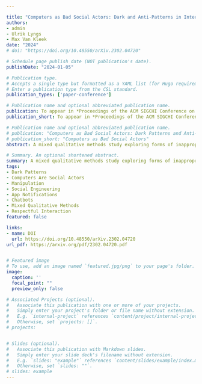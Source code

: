 ```yaml
---

title: "Computers as Bad Social Actors: Dark and Anti-Patterns in Interfaces that Act Socially"
authors: 
- admin
- Ulrik Lyngs
- Max Van Kleek
date: "2024"
# doi: "https://doi.org/10.48550/arXiv.2302.04720"

# Schedule page publish date (NOT publication's date).
publishDate: "2024-01-05"

# Publication type.
# Accepts a single type but formatted as a YAML list (for Hugo requirements).
# Enter a publication type from the CSL standard.
publication_types: ['paper-conference']

# Publication name and optional abbreviated publication name.
publication: To appear in *Proceedings of the ACM SIGCHI Conference on Computer-Supported Cooperative Work & Social Computing (CSCW). San José, Costa Rica. November 9-13, 2024*
publication_short: To appear in *Proceedings of the ACM SIGCHI Conference on Computer-Supported Cooperative Work & Social Computing (CSCW). San José, Costa Rica. November 9-13, 2024*

# Publication name and optional abbreviated publication name.
# publication: "Computers as Bad Social Actors: Dark Patterns and Anti-Patterns in Interfaces that Act Socially"
# publication_short: "Computers as Bad Social Actors"
abstract: A mixed qualitative methods study exploring forms of inappropriate (manipulative, rude, tactless, etc.) behaviours by socially interactive interfaces. Building on a survey of English-speaking smartphone users (n=80), we conducted experience sampling, interview, and workshop studies (n=11) to elicit people’s attitudes and preferences regarding how automated systems like app notifications or chatbots "talk to" them. We discuss inappropriate design patterns in terms of an emerging 'social' class of dark and anti-patterns. Drawing from participant recommendations, we offer suggestions for improving how interfaces treat people in interactions, including broader normative reflections on treating users respectfully.

# Summary. An optional shortened abstract.
summary: A mixed qualitative methods study exploring forms of inappropriate (manipulative, rude, tactless, etc.) behaviours by socially interactive interfaces. 
tags:
- Dark Patterns 
- Computers Are Social Actors
- Manipulation
- Social Engineering
- App Notifications
- Chatbots
- Mixed Qualitative Methods
- Respectful Interaction
featured: false

links:
- name: DOI
  url: https://doi.org/10.48550/arXiv.2302.04720
url_pdf: https://arxiv.org/pdf/2302.04720.pdf


# Featured image
# To use, add an image named `featured.jpg/png` to your page's folder. 
image:
  caption: ''
  focal_point: ""
  preview_only: false

# Associated Projects (optional).
#   Associate this publication with one or more of your projects.
#   Simply enter your project's folder or file name without extension.
#   E.g. `internal-project` references `content/project/internal-project/index.md`.
#   Otherwise, set `projects: []`.
# projects:


# Slides (optional).
#   Associate this publication with Markdown slides.
#   Simply enter your slide deck's filename without extension.
#   E.g. `slides: "example"` references `content/slides/example/index.md`.
#   Otherwise, set `slides: ""`.
# slides: example
---
```



<!-- --- conference template
title: "Computers as Bad Social Actors: Dark Patterns and Anti-Patterns in Interfaces that Act Socially"

authors: 
- Alberts, L.
- Lyngs, U.
- Van Kleek, M.


# # Author notes (optional)
# author_notes:
#   - 'Equal contribution'
#   - 'Equal contribution'

date: "2024-11-09"
doi: 'https://doi.org/10.48550/arXiv.2302.04720'

# # Schedule page publish date (NOT publication's date).
# publishDate: '2017-01-01T00:00:00Z'

# Publication type.
# Accepts a single type but formatted as a YAML list (for Hugo requirements).
# Enter a publication type from the CSL standard.
publication_types: ['paper-conference']

# Publication name and optional abbreviated publication name.
publication: In *Proceedings of the 2024 ACM SIGCHI Conference on Computer-Supported Cooperative Work & Social Computing*
publication_short: In *CSCW*

abstract: A mixed qualitative methods study exploring forms of inappropriate (manipulative, rude, tactless, etc.) behaviours by socially interactive interfaces. Building on a survey of English-speaking smartphone users (n=80), we conducted experience sampling, interview, and workshop studies (n=11) to elicit people’s attitudes and preferences regarding how automated systems like app notifications or chatbots "talk to" them. We discuss inappropriate design patterns in terms of an emerging 'social' class of dark and anti-patterns. Drawing from participant recommendations, we offer suggestions for improving how interfaces treat people in interactions, including broader normative reflections on treating users respectfully.

# Summary. An optional shortened abstract.
summary: A mixed qualitative methods study exploring forms of inappropriate (manipulative, rude, tactless, etc.) behaviours by socially interactive interfaces. 

tags:
- Dark Patterns 
- Computers Are Social Actors
- Manipulation
- Social Engineering
- App Notifications
- Chatbots
- Mixed Qualitative Methods
- Respectful Interaction


# Display this page in the Featured widget?
featured: true

# Custom links (uncomment lines below)
# links:
# - name: Custom Link
#   url: http://example.org

url_pdf: 'https://arxiv.org/pdf/2302.04720.pdf'

# Featured image
# To use, add an image named `featured.jpg/png` to your page's folder.
image:
  caption: ''
  focal_point: ''
  preview_only: false

# Associated Projects (optional).
#   Associate this publication with one or more of your projects.
#   Simply enter your project's folder or file name without extension.
#   E.g. `internal-project` references `content/project/internal-project/index.md`.
#   Otherwise, set `projects: []`.
# projects:
#   - example

# Slides (optional).
#   Associate this publication with Markdown slides.
#   Simply enter your slide deck's filename without extension.
#   E.g. `slides: "example"` references `content/slides/example/index.md`.
#   Otherwise, set `slides: ""`.
# slides: example
--- -->
